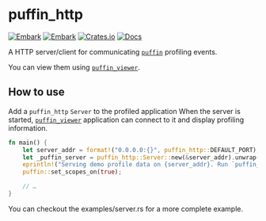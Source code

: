 # puffin_http

[![Embark](https://img.shields.io/badge/embark-open%20source-blueviolet.svg)](https://embark.dev)
[![Embark](https://img.shields.io/badge/discord-ark-%237289da.svg?logo=discord)](https://discord.gg/dAuKfZS)
[![Crates.io](https://img.shields.io/crates/v/puffin_http.svg)](https://crates.io/crates/puffin_http)
[![Docs](https://docs.rs/puffin_http/badge.svg)](https://docs.rs/puffin_http)

A HTTP server/client for communicating [`puffin`](https://github.com/EmbarkStudios/puffin) profiling events.

You can view them using [`puffin_viewer`](https://github.com/EmbarkStudios/puffin/tree/main/puffin_viewer).

## How to use
Add a `puffin_http` `Server` to the profiled application
When the server is started, [`puffin_viewer`](https://crates.io/crates/puffin_viewer) application can connect to it and display profiling information.

``` rust
fn main() {
    let server_addr = format!("0.0.0.0:{}", puffin_http::DEFAULT_PORT);
    let _puffin_server = puffin_http::Server::new(&server_addr).unwrap();
    eprintln!("Serving demo profile data on {server_addr}. Run `puffin_viewer` to view it.");
    puffin::set_scopes_on(true);

    // …
}
```

You can checkout the examples/server.rs for a more complete example.
